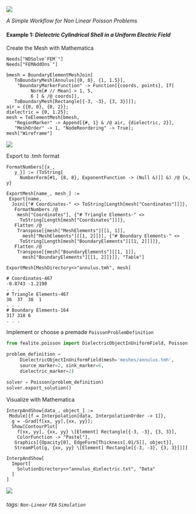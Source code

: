 ![](https://i.imgur.com/Fb4SmAp.png)

*A Simple Workflow for Non Linear Poisson Problems*

#### Example 1: *Dielectric Cylindrical Shell in a Uniform Electric Field*
Create the Mesh with Mathematica
```wolfram
Needs["NDSolve`FEM`"]
Needs["FEMAddOns`"]

bmesh = BoundaryElementMeshJoin[
   ToBoundaryMesh[Annulus[{0, 0}, {1, 1.5}], 
    "BoundaryMarkerFunction" -> Function[{coords, points}, If[
         Norm[# // Mean] > 1, 5,
         6 ] & /@ coords]], 
   ToBoundaryMesh[Rectangle[{-3, -3}, {3, 3}]]];
air = {{0, 0}, {0, 2}};
dielectric = {0, 1.25};
mesh = ToElementMesh[bmesh, 
   "RegionMarker" -> Append[{#, 1} & /@ air, {dielectric, 2}], 
   "MeshOrder" -> 1, "NodeReordering" -> True];
mesh["Wireframe"]
```
![](https://i.imgur.com/e9ZjHOM.png)

Export to .tmh format
```wolfram
FormatNumbers[{x_, 
   y_}] := (ToString[
     NumberForm[#1, {8, 8}, ExponentFunction -> (Null &)]] &) /@ {x, y}
     
ExportMesh[name_, mesh_] := 
 Export[name, 
  Join[{"# Coordinates-" <> ToString[Length[mesh["Coordinates"]]]}, 
   FormatNumbers /@ 
    mesh["Coordinates"], {"# Triangle Elements-" <> 
     ToString[Length[mesh["Coordinates"]]]}, 
   Flatten /@ 
    Transpose[{mesh["MeshElements"][[1, 1]], 
      mesh["MeshElements"][[1, 2]]}], {"# Boundary Elements-" <> 
     ToString[Length[mesh["BoundaryElements"][[1, 2]]]]}, 
   Flatten /@ 
    Transpose[{mesh["BoundaryElements"][[1, 1]], 
      mesh["BoundaryElements"][[1, 2]]}]], "Table"]
      
ExportMesh[MeshDirectory<>"annulus.tmh", mesh]
```
```
# Coordinates-467
-0.8743	-1.2190
. . .
# Triangle Elements-467
36	37	38	1
. . .
# Boundary Elements-164
317	318	6
. . .
```
Implement or choose a premade `PoissonProblemDefinition`
```python
from fealite.poisson import DielectricObjectInUniformField, Poisson

problem_definition =
     DielectricObjectInUniformField(mesh='meshes/annulus.tmh',
     source_marker=2, sink_marker=6,
     dielectric_marker=2)
     
solver = Poisson(problem_definition)
solver.export_solution()
```
Visualize with Mathematica
```wolfram
InterpAndShow[data_, object_] := 
 Module[{f = Interpolation[data, InterpolationOrder -> 1]}, 
  g = -Grad[f[xx, yy],{xx, yy}]; 
  Show[ContourPlot[
    f[xx, yy], {xx, yy} \[Element] Rectangle[{-3, -3}, {3, 3}], 
    ColorFunction -> "Pastel"], 
   Graphics[{Opacity[0], EdgeForm[Thickness[.01/5]], object}], 
   StreamPlot[g, {xx, yy} \[Element] Rectangle[{-3, -3}, {3, 3}]]]]
   
InterpAndShow[
  Import[
    SolutionDirectory<>"annulus_dielectric.txt", "Data"
  ]
]
```
![](https://i.imgur.com/QcYc7fF.png)

###### tags: `Non-Linear` `FEA` `Simulation`
